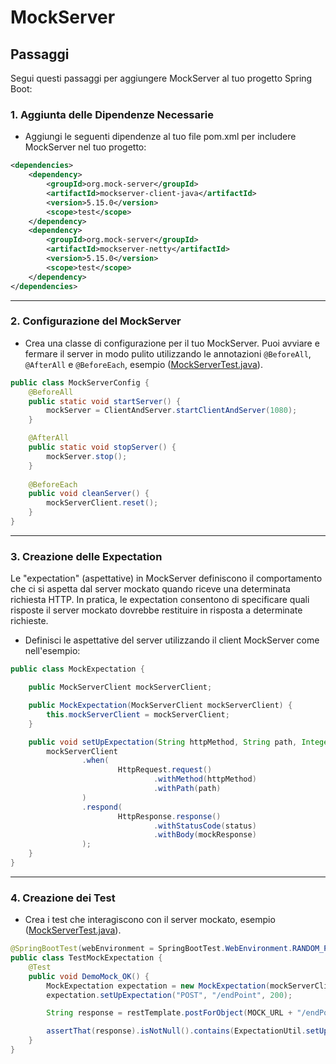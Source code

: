 # MockServer

## Passaggi

Segui questi passaggi per aggiungere MockServer al tuo progetto Spring Boot:

### 1. Aggiunta delle Dipendenze Necessarie

- Aggiungi le seguenti dipendenze al tuo file pom.xml per includere MockServer nel tuo progetto:

```xml
<dependencies>
    <dependency>
        <groupId>org.mock-server</groupId>
        <artifactId>mockserver-client-java</artifactId>
        <version>5.15.0</version>
        <scope>test</scope>
    </dependency>
    <dependency>
        <groupId>org.mock-server</groupId>
        <artifactId>mockserver-netty</artifactId>
        <version>5.15.0</version>
        <scope>test</scope>
    </dependency>
</dependencies>
```
***
### 2. Configurazione del MockServer
- Crea una classe di configurazione per il tuo MockServer. Puoi avviare e fermare il server in modo pulito utilizzando le annotazioni `@BeforeAll`, `@AfterAll` e `@BeforeEach`, esempio ([MockServerTest.java](..%2Fsrc%2Ftest%2Fjava%2Fit%2Fkrisopea%2Fspringcors%2FMockServerTest.java)).
```java
public class MockServerConfig {
    @BeforeAll
    public static void startServer() {
        mockServer = ClientAndServer.startClientAndServer(1080);
    }

    @AfterAll
    public static void stopServer() {
        mockServer.stop();
    }
    
    @BeforeEach
    public void cleanServer() {
        mockServerClient.reset();
    }
}
```
***
### 3. Creazione delle Expectation
Le "expectation" (aspettative) in MockServer definiscono il comportamento che ci si aspetta dal server mockato quando riceve una determinata richiesta HTTP. In pratica, le expectation consentono di specificare quali risposte il server mockato dovrebbe restituire in risposta a determinate richieste.

- Definisci le aspettative del server utilizzando il client MockServer come nell'esempio:
```java
public class MockExpectation {

    public MockServerClient mockServerClient;

    public MockExpectation(MockServerClient mockServerClient) {
        this.mockServerClient = mockServerClient;
    }

    public void setUpExpectation(String httpMethod, String path, Integer status) {
        mockServerClient
                .when(
                        HttpRequest.request()
                                .withMethod(httpMethod)
                                .withPath(path)
                )
                .respond(
                        HttpResponse.response()
                                .withStatusCode(status)
                                .withBody(mockResponse)
                );
    }
}
```
***
### 4. Creazione dei Test
-  Crea i test che interagiscono con il server mockato, esempio ([MockServerTest.java](..%2Fsrc%2Ftest%2Fjava%2Fit%2Fkrisopea%2Fspringcors%2FMockServerTest.java)).

```java
@SpringBootTest(webEnvironment = SpringBootTest.WebEnvironment.RANDOM_PORT)
public class TestMockExpectation {
    @Test
    public void DemoMock_OK() {
        MockExpectation expectation = new MockExpectation(mockServerClient);
        expectation.setUpExpectation("POST", "/endPoint", 200);

        String response = restTemplate.postForObject(MOCK_URL + "/endPoint", null, String.class);

        assertThat(response).isNotNull().contains(ExpectationUtil.setUpResponse("200"));
    }
}
```











